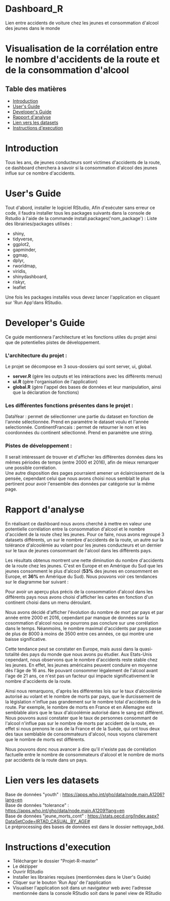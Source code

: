 # Dashboard_R
Lien entre accidents de voiture chez les jeunes et consommation d'alcool des jeunes dans le monde
# Visualisation de la corrélation entre le nombre d'accidents de la route et de la consommation d'alcool

## Table des matières

 - [Introduction](#Introduction)
 - [User's Guide](#users-Guide)
 - [Developer's Guide](#developers-Guide)
 - [Rapport d'analyse](#rapport-danalyse)
 - [Lien vers les datasets](#lien-vers-les-datasets)
 - [Instructions d'execution](#instructions-dexecution)





# Introduction
Tous les ans, de jeunes conducteurs sont victimes d'accidents de la route, ce dashboard cherchera à savoir si la consommation d'alcool des jeunes influe sur ce nombre d'accidents.



# User's Guide
Tout d'abord, installer le logiciel RStudio,
Afin d'exécuter sans erreur ce code, il faudra installer tous les packages suivants dans la console de Rstudio à l'aide de la commande install.packages('nom_package') :
Liste des librairies/packages utilisés :
- shiny,
- tidyverse,
- ggplot2,
- gapminder,
- ggmap,
- dplyr,
- rworldmap,
- viridis,
- shinydashboard,
- riskyr,
- leaflet

Une fois les packages installés vous devez lancer l'application en cliquant sur 'Run App'dans RStudio.




# Developer's Guide
Ce guide mentionnera l'architecture et les fonctions utiles du projet ainsi que de potentielles pistes de développement.

### L'architecture du projet :
Le projet se décompose en 3 sous-dossiers qui sont server, ui, global.
- **server.R** (gère les outputs et les intéractions avec les différents menus)
- **ui.R** (gère l'organisation de l'application)
- **global.R** (gère l'appel des bases de données et leur manipulation, ainsi que la déclaration de fonctions)

### Les différentes fonctions présentes dans le projet :
DataYear : permet de sélectionner une partie du dataset en fonction de l'année sélectionnée. Prend en paramètre le dataset voulu et l'année selectionnée.
ContinentFrancais : permet de retourner le nom et les coordonnées du continent sélectionné. Prend en paramètre une string.



### Pistes de développement :

Il serait intéressant de trouver et d'afficher les différentes données dans les mêmes périodes de temps (entre 2000 et 2016), afin de mieux remarquer une possible corrélation.<br>
Une autre disposition des pages pourraient amener un éclaircissement de la pensée, cependant celui que nous avons choisi nous semblait le plus pertinent pour avoir l'ensemble des données par catégorie sur la même page.

# Rapport d'analyse
En réalisant ce dashboard nous avons cherché à mettre en valeur une potentielle corrélation entre la consommation d'alcool et le nombre d'accident de la route chez les jeunes.
Pour ce faire, nous avons regroupé 3 datasets différents, un sur le nombre d'accidents de la route, un autre sur la tolérance d'alcoolémie au volant pour les jeunes conducteurs et un dernier sur le taux de jeunes consommant de l'alcool dans les différents pays.

Les résultats obtenus montrent une nette diminution du nombre d'accidents de la route chez les jeunes.
C'est en Europe et en Amérique du Sud que les jeunes consomment le plus d'alcool (**53%** des jeunes en consomment en Europe, et **36%** en Amérique du Sud).
Nous pouvons voir ces tendances sur le diagramme bar suivant :


Pour avoir un aperçu plus précis de la consommation d'alcool dans les différents pays nous avons choisi d'afficher les cartes en fonction d'un continent choisi dans un menu déroulant.


Nous avons décidé d'afficher l'évolution du nombre de mort par pays et par année entre 2000 et 2016, cependant par manque de données sur la cosommation d'alcool nous ne pourrons pas conclure sur une corrélation dans le temps. Néanmoins, le nombre maximal d'accidents par pays passe de plus de 8000 à moins de 3500 entre ces années, ce qui montre une baisse significative.

Cette tendance peut se constater en Europe, mais aussi dans la quasi-totalité des pays du monde que nous avons pu étudier.
Aux Etats-Unis cependant, nous observons que le nombre d'accidents reste stable chez les jeunes. En effet, les jeunes américains peuvent conduire en moyenne dès l'âge de 16 ans. Ne pouvant consommer légalement de l'alcool avant l'age de 21 ans, ce n'est pas un facteur qui impacte significativement le nombre d'accidents de la route.

Ainsi nous remarquons, d'après les différentes lois sur le taux d'alcoolémie autorisé au volant et le nombre de morts par pays, que le durcissement de la législation n'influe pas grandement sur le nombre total d'accidents de la route. Par exemple, le nombre de morts en France et en Allemagne est semblable alors que le taux d'alcoolémie autorisé dans le sang est différent.
Nous pouvons aussi constater que le taux de personnes consommant de l'alcool n'influe pas sur le nombre de morts par accident de la route, en effet si nous prenons le cas de la France et de la Suède, qui ont tous deux des taux semblable de consommateurs d'alcool, nous voyons clairement que le nombre de morts est différents.

Nous pouvons donc nous avancer à dire qu'il n'existe pas de corrélation factuelle entre le nombre de consommateurs d'alcool et le nombre de morts par accidents de la route dans un pays.





# Lien vers les datasets
Base de données "youth" : https://apps.who.int/gho/data/node.main.A1206?lang=en <br>
Base de données "tolerance" : https://apps.who.int/gho/data/node.main.A1209?lang=en <br>
Base de données "jeune_morts_cont" : https://stats.oecd.org/Index.aspx?DataSetCode=IRTAD_CASUAL_BY_AGE# <br>
Le préprocessing des bases de données est dans le dossier nettoyage_bdd.




# Instructions d'execution

- Télécharger le dossier "Projet-R-master"
- Le dézipper
- Ouvrir RStudio
- Installer les librairies requises (mentionnées dans le User's Guide)
- Cliquer sur le bouton 'Run App' de l'application
- Visualiser l'application soit dans un navigateur web avec l'adresse mentionnée dans la console RStudio soit dans le panel view de RStudio
